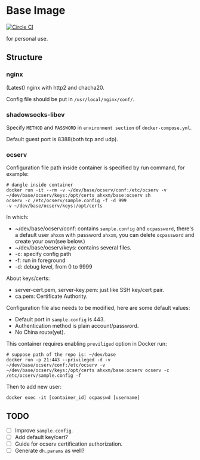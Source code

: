 # Base Image

[![Circle CI](https://circleci.com/gh/ahxxm/base/tree/master.svg?style=svg)](https://circleci.com/gh/ahxxm/base/tree/master)

for personal use.

## Structure

### nginx

(Latest) nginx with http2 and chacha20.

Config file should be put in `/usr/local/nginx/conf/`.

### shadowsocks-libev

Specify `METHOD` and `PASSWORD` in `environment section` of `docker-compose.yml`.

Default guest port is 8388(both tcp and udp).

### ocserv

Configuration file path inside container is specified by run command, for example:

    # dangle inside container
    docker run -it --rm -v ~/dev/base/ocserv/conf:/etc/ocserv -v ~/dev/base/ocserv/keys:/opt/certs ahxxm/base:ocserv sh
    ocserv -c /etc/ocserv/sample.config -f -d 999
    -v ~/dev/base/ocserv/keys:/opt/certs

In which:

- ~/dev/base/ocserv/conf: contains `sample.config` and `ocpassword`, there's a default user `ahxxm` with password `ahxxm`, you can delete `ocpassword` and create your own(see below.)
- ~/dev/base/ocserv/keys: contains several files.
- -c: specify config path
- -f: run in foreground
- -d: debug level, from 0 to 9999

About keys/certs:

- server-cert.pem, server-key.pem: just like SSH key/cert pair.
- ca.pem: Certificate Authority.

Configuration file also needs to be modified, here are some default values:

- Default port in `sample.config` is 443.
- Authentication method is plain account/password.
- No China route(yet).

This container requires enabling `previliged` option in Docker run:

    # suppose path of the repo is: ~/dev/base
    docker run -p 21:443 --privileged -d -v ~/dev/base/ocserv/conf:/etc/ocserv -v ~/dev/base/ocserv/keys:/opt/certs ahxxm/base:ocserv ocserv -c /etc/ocserv/sample.config -f

Then to add new user:

    docker exec -it [container_id] ocpasswd [username]


## TODO

- [ ] Improve `sample.config`.
- [ ] Add default key/cert?
- [ ] Guide for ocserv certification authorization.
- [ ] Generate `dh.params` as well?

